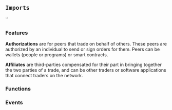 ## <span id="Imports"></span> `Imports`

``





### Features

**Authorizations** are for peers that trade on behalf of others. These peers are authorized by an individual to send or sign orders for them. Peers can be wallets (people or programs) or smart contracts.

**Affiliates** are third-parties compensated for their part in bringing together the two parties of a trade, and can be other traders or software applications that connect traders on the network.


### Functions


### Events



